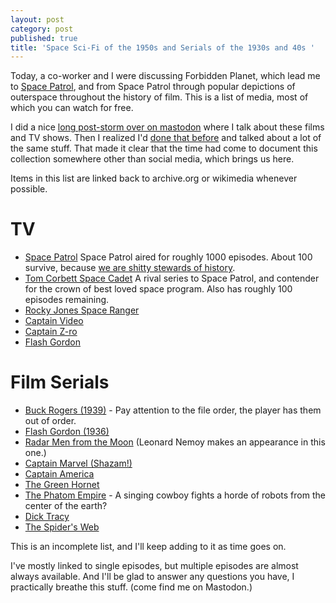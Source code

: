 ```yaml
---
layout: post
category: post
published: true
title: 'Space Sci-Fi of the 1950s and Serials of the 1930s and 40s '
---
```

Today, a co-worker and I were discussing Forbidden Planet, which lead me to [Space Patrol](http://ajroach42.com/space-patrol-1950/), and from Space Patrol through popular depictions of outerspace throughout the history of film. This is a list of media, most of which you can watch for free. 

I did a nice [long post-storm over on mastodon](https://retro.social/web/statuses/100761061839536611) where I talk about these films and TV shows. Then I realized I'd [done that before](https://retro.social/@ajroach42/99464946098268185) and talked about a lot of the same stuff. That made it clear that the time had come to document this collection somewhere other than social media, which brings us here. 

Items in this list are linked back to archive.org or wikimedia whenever possible.

# TV 

- [Space Patrol](https://archive.org/details/SpacePatrol-threatOfTheThormanoids1952) Space Patrol aired for roughly 1000 episodes. About 100 survive, because [we are shitty stewards of history](http://ajroach42.com/we-are-terrible-stewards-of-history/). 
- [Tom Corbett Space Cadet](https://archive.org/details/tomCorbettSpaceCadet-FightForSurvival1955) A rival series to Space Patrol, and contender for the crown of best loved space program. Also has roughly 100 episodes remaining. 
- [Rocky Jones Space Ranger](https://archive.org/details/rockyJonesSpaceRangerBeyondTheCurtainOfSpace1954)
- [Captain Video](https://archive.org/details/captainVideo-MiscEpisodeNo.51952) 
- [Captain Z-ro](https://archive.org/details/CaptainZ-ro-ChristopherColumbus)
- [Flash Gordon](https://archive.org/details/TheSpaceAdventuresOfFlashGordon_981) 

# Film Serials

- [Buck Rogers (1939)](https://archive.org/details/Chapter11_201708) - Pay attention to the file order, the player has them out of order. 
- [Flash Gordon (1936)](https://archive.org/details/FlashGordonS01e07)
- [Radar Men from the Moon](https://archive.org/details/Radar_Men__from_the_Moon) (Leonard Nemoy makes an appearance in this one.) 
- [Captain Marvel (Shazam!)](https://archive.org/details/AdventuresOfCaptainMarvelChapters112)
- [Captain America](https://archive.org/details/CaptainAmerica1944Chapter01of15)
- [The Green Hornet](https://archive.org/details/quigs)
- [The Phatom Empire](https://archive.org/details/phantom_empire_chapter_1) - A singing cowboy fights a horde of robots from the center of the earth? 
- [Dick Tracy](https://archive.org/details/dicktracy_chapter1)
- [The Spider's Web](https://archive.org/details/TheSpidersWebCliffhanger)

This is an incomplete list, and I'll keep adding to it as time goes on. 

I've mostly linked to single episodes, but multiple episodes are almost always available. And I'll be glad to answer any questions you have, I practically breathe this stuff. (come find me on Mastodon.)
